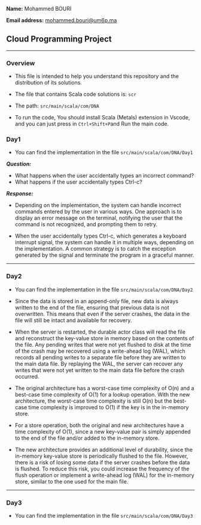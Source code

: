 **Name:** Mohammed BOURI

**Email address:** mohammed.bouri@um6p.ma  

## **Cloud Programming Project**  
-----------

### Overview
- This file is intended to help you understand this repository and the distribution of its solutions.

- The file that contains Scala code solutions is: `scr`

- The path: `src/main/scala/com/DNA`

- To run the code, You should install Scala (Metals) extension in Vscode, and you can just press in `Ctrl+Shift+P`and Run the main code.

### Day1

- You can find the implementation in the file `src/main/scala/com/DNA/Day1`

***Question:***

- What happens when the user accidentally types an incorrect command?
- What happens if the user accidentally types Ctrl-c?

***Response:***

- Depending on the implementation, the system can handle incorrect commands entered by the user in various ways. One approach is to display an error message on the terminal, notifying the user that the command is not recognized, and prompting them to retry.

- When the user accidentally types Ctrl-c, which generates a keyboard interrupt signal, the system can handle it in multiple ways, depending on the implementation. A common strategy is to catch the exception generated by the signal and terminate the program in a graceful manner.

-----------
### Day2

- You can find the implementation in the file `src/main/scala/com/DNA/Day2`
  
- Since the data is stored in an append-only file, new data is always written to the end of the file, ensuring that previous data is not overwritten. This means that even if the server crashes, the data in the file will still be intact and available for recovery.

- When the server is restarted, the durable actor class will read the file and reconstruct the key-value store in memory based on the contents of the file. Any pending writes that were not yet flushed to disk at the time of the crash may be recovered using a write-ahead log (WAL), which records all pending writes to a separate file before they are written to the main data file. By replaying the WAL, the server can recover any writes that were not yet written to the main data file before the crash occurred.

- The original architecture has a worst-case time complexity of O(n) and a best-case time complexity of O(1) for a lookup operation. With the new architecture, the worst-case time complexity is still O(n) but the best-case time complexity is improved to O(1) if the key is in the in-memory store.

- For a store operation, both the original and new architectures have a time complexity of O(1), since a new key-value pair is simply appended to the end of the file and/or added to the in-memory store.

- The new architecture provides an additional level of durability, since the in-memory key-value store is periodically flushed to the file. However, there is a risk of losing some data if the server crashes before the data is flushed. To reduce this risk, you could increase the frequency of the flush operation or implement a write-ahead log (WAL) for the in-memory store, similar to the one used for the main file.
--------------
### Day3


- You can find the implementation in the file `src/main/scala/com/DNA/Day3`

